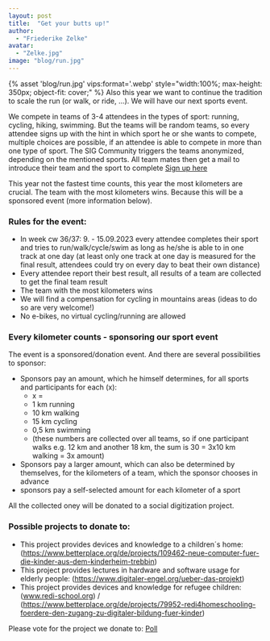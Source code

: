 ```yaml
---
layout: post
title:  "Get your butts up!"
author:
  - "Friederike Zelke"
avatar: 
  - "Zelke.jpg"
image: "blog/run.jpg"
---
```

{% asset 'blog/run.jpg' vips:format='.webp' style="width:100%; max-height: 350px; object-fit: cover;" %}
Also this year we want to continue the tradition to scale the run (or walk, or ride, ...). We will have our next sports event.

We compete in teams of 3-4 attendees in the types of sport: running, cycling, hiking, swimming. But the teams will be random teams, so every attendee signs up with the hint in which sport he or she wants to compete, multiple choices are possible, if an attendee is able to compete in more than one type of sport. The SIG Community triggers the teams anonymized, depending on the mentioned sports. All team mates then get a mail to introduce their team and the sport to complete [Sign up here](https://scs.sovereignit.de/nextcloud/apps/forms/tBpJLwaArj4eRHpt)

This year not the fastest time counts, this year the most kilometers are crucial. The team with the most kilometers wins. Because this will be a sponsored event (more information below). 

### Rules for the event:
* In week cw 36/37: 9. - 15.09.2023 every attendee completes their sport and tries to run/walk/cycle/swim as long as he/she is able to in one track at one day (at least only one track at one day is measured for the final result, attendees could try on every day to beat their own distance)
* Every attendee report their best result, all results of a team are collected to get the final team result
* The team with the most kilometers wins
* We will find a compensation for cycling in mountains areas (ideas to do so are very welcome!)
* No e-bikes, no virtual cycling/running are allowed

### Every kilometer counts - sponsoring our sport event
The event is a sponsored/donation event. And there are several possibilities to sponsor:
* Sponsors pay an amount, which he himself determines, for all sports and participants for each (x):
    * x =
    * 1 km running
    * 10 km walking
    * 15 km cycling
    * 0,5 km swimming
    * (these numbers are collected over all teams, so if one participant walks e.g. 12 km and another 18 km, the sum is 30 = 3x10 km walking = 3x amount)
* Sponsors pay a larger amount, which can also be determined by themselves, for the kilometers of a team, which the sponsor chooses in advance
* sponsors pay a self-selected amount for each kilometer of a sport

All the collected oney will be donated to a social digitization project.

### Possible projects to donate to:
* This project provides devices and knowledge to a children´s home: (https://www.betterplace.org/de/projects/109462-neue-computer-fuer-die-kinder-aus-dem-kinderheim-trebbin)
* This project provides lectures in hardware and software usage for elderly people: (https://www.digitaler-engel.org/ueber-das-projekt) 
* This project provides devices and knowledge for refugee children: (www.redi-school.org) / (https://www.betterplace.org/de/projects/79952-redi4homeschooling-foerdere-den-zugang-zu-digitaler-bildung-fuer-kinder)

Please vote for the project we donate to: [Poll](https://scs.sovereignit.de/nextcloud/apps/polls/s/ptvcZeIOyhAZa4yA)
